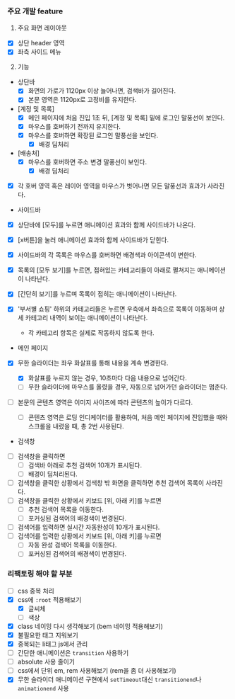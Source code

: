 ### 주요 개발 feature

1. 주요 화면 레이아웃

- [x] 상단 header 영역
- [x] 좌측 사이드 메뉴

2. 기능

- 상단바
  - [x] 화면의 가로가 1120px 이상 늘어나면, 검색바가 길어진다.
  - [x] 본문 영역은 1120px로 고정비를 유지한다.
- [계정 및 목록]
  - [x] 메인 페이지에 처음 진입 1초 뒤, [계정 및 목록] 밑에 로그인 말풍선이 보인다.
  - [x] 마우스를 호버하기 전까지 유지한다.
  - [x] 마우스를 호버하면 확장된 로그인 말풍선을 보인다.
    - [x] 배경 딤처리
- [배송처]
  - [x] 마우스를 호버하면 주소 변경 말풍선이 보인다.
    - [x] 배경 딤처리
- [x] 각 호버 영역 혹은 레이어 영역을 마우스가 벗어나면 모든 말풍선과 효과가 사라진다.

- 사이드바
- [x] 상단바에 [모두]를 누르면 애니메이션 효과와 함께 사이드바가 나온다.
- [x] [x버튼]을 눌러 애니메이션 효과와 함께 사이드바가 닫힌다.
- [x] 사이드바의 각 목록은 마우스를 호버하면 배경색과 아이콘색이 변한다.
- [x] 목록의 [모두 보기]를 누르면, 접혀있는 카테고리들이 아래로 펼쳐지는 애니메이션이 나타난다.
- [x] [간단히 보기]를 누르며 목록이 접히는 애니메이션이 나타난다.
- [x] '부서별 쇼핑' 하위의 카테고리들은 누르면 우측에서 좌측으로 목록이 이동하며 상세 카테고리 내역이 보이는 애니메이션이 나타난다.

  - 각 카테고리 항목은 실제로 작동하지 않도록 한다.

- 메인 페이지
- [x] 무한 슬라이더는 좌우 화살표를 통해 내용을 계속 변경한다.
  - [x] 화살표를 누르지 않는 경우, 10초마다 다음 내용으로 넘어간다.
  - [ ] 무한 슬라이더에 마우스를 올렸을 경우, 자동으로 넘어가던 슬라이더는 멈춘다.
- [ ] 본문의 콘텐츠 영역은 이미지 사이즈에 따라 콘텐츠의 높이가 다르다.

  - [ ] 콘텐츠 영역은 로딩 인디케이터를 활용하여, 처음 메인 페이지에 진입했을 때와 스크롤을 내렸을 때, 총 2번 사용된다.

- 검색창
- [ ] 검색창을 클릭하면
  - [ ] 검색바 아래로 추천 검색어 10개가 표시된다.
  - [ ] 배경이 딤처리된다.
- [ ] 검색창을 클릭한 상황에서 검색창 밖 화면을 클릭하면 추천 검색어 목록이 사라진다.
- [ ] 검색창을 클릭한 상황에서 키보드 [위, 아래 키]를 누르면
  - [ ] 추천 검색어 목록을 이동한다.
  - [ ] 포커싱된 검색어의 배경색이 변경된다.
- [ ] 검색어를 입력하면 실시간 자동완성이 10개가 표시된다.
- [ ] 검색어를 입력한 상황에서 키보드 [위, 아래 키]를 누르면
  - [ ] 자동 완성 검색어 목록을 이동한다.
  - [ ] 포커싱된 검색어의 배경색이 변경된다.

### 리팩토링 해야 할 부분

- [ ] css 중복 처리
- [x] css에 `:root` 적용해보기
  - [x] 글씨체
  - [ ] 색상
- [x] class 네이밍 다시 생각해보기 (bem 네이밍 적용해보기)
- [x] 불필요한 태그 지워보기
- [x] 중복되는 li태그 js에서 관리
- [ ] 간단한 애니메이션은 `transition` 사용하기
- [ ] absolute 사용 줄이기
- [ ] css에서 단위 em, rem 사용해보기 (rem을 좀 더 사용해보기)
- [x] 무한 슬라이더 애니메이션 구현에서 `setTimeout`대신 `transitionend`나 `animationend` 사용
